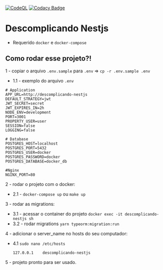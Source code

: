 [![CodeQL](https://github.com/williamkoller/descomplicando-nestjs/actions/workflows/codeql.yml/badge.svg?branch=main)](https://github.com/williamkoller/descomplicando-nestjs/actions/workflows/codeql.yml)
[![Codacy Badge](https://app.codacy.com/project/badge/Grade/74f9acc450a146bea6c3e23d63c4bd62)](https://www.codacy.com/gh/williamkoller/descomplicando-nestjs/dashboard?utm_source=github.com&amp;utm_medium=referral&amp;utm_content=williamkoller/descomplicando-nestjs&amp;utm_campaign=Badge_Grade)

# Descomplicando Nestjs

- Requerido `docker` e `docker-compose`

## Como rodar esse projeto?!

1 - copiar o arquivo `.env.sample` para `.env` => `cp -r .env.sample .env`

  - 1.1 - exemplo do arquivo `.env`
  ```
  # Application
  APP_URL=http://descomplicando-nestjs
  DEFAULT_STRATEGY=jwt
  JWT_SECRET=secret
  JWT_EXPIRES_IN=2h
  NODE_ENV=development
  PORT=3001
  PROPERTY_USER=user
  SESSION=false
  LOGGING=false

  # Database
  POSTGRES_HOST=localhost
  POSTGRES_PORT=5432
  POSTGRES_USER=docker
  POSTGRES_PASSWORD=docker
  POSTGRES_DATABASE=docker_db

  #Nginx
  NGINX_PORT=80
  ```

2 - rodar o projeto com o docker:

  - 2.1 - `docker-compose up` ou `make up`

3 - rodar as migrations:
  
  - 3.1 - acessar o container do projeto `docker exec -it descomplicando-nestjs sh`
  - 3.2 - rodar migrations `yarn typeorm:migration:run`

4 - adicionar o server_name no hosts do seu computador:
  
  - 4.1 `sudo nano /etc/hosts`
    ```
    127.0.0.1    descomplicando-nestjs
    ```

5 - projeto pronto para ser usado.